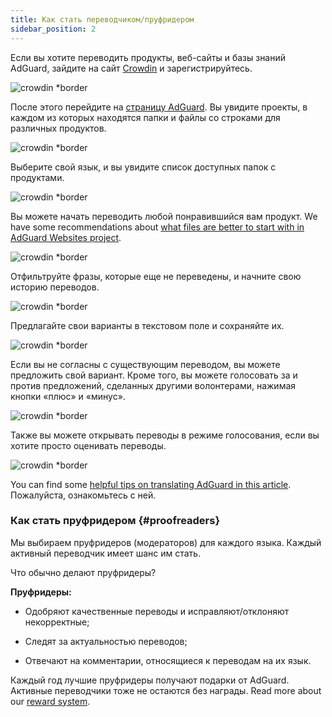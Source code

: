```yaml
---
title: Как стать переводчиком/пруфридером
sidebar_position: 2
---
```


Если вы хотите переводить продукты, веб-сайты и базы знаний AdGuard, зайдите на сайт [Crowdin](https://crowdin.com/) и зарегистрируйтесь.

![crowdin *border](https://cdn.adtidy.org/public/Adguard/kb/en/ag-translations/main-screen.png)

После этого перейдите на [страницу AdGuard](https://crowdin.com/profile/adguard/). Вы увидите проекты, в каждом из которых находятся папки и файлы со строками для различных продуктов.

![crowdin *border](https://cdn.adtidy.org/public/Adguard/kb/en/ag-translations/projects.png)

Выберите свой язык, и вы увидите список доступных папок с продуктами.

![crowdin *border](https://cdn.adtidy.org/public/Adguard/kb/en/ag-translations/languages.png)

Вы можете начать переводить любой понравившийся вам продукт. We have some recommendations about [what files are better to start with in AdGuard Websites project](../translation-priority).

![crowdin *border](https://cdn.adtidy.org/public/Adguard/kb/en/ag-translations/folders.png)

Отфильтруйте фразы, которые еще не переведены, и начните свою историю переводов.

![crowdin *border](https://cdn.adtidy.org/public/Adguard/kb/en/ag-translations/filter.png)

Предлагайте свои варианты в текстовом поле и сохраняйте их.

![crowdin *border](https://cdn.adtidy.org/public/Adguard/kb/en/ag-translations/text-box.png)

Если вы не согласны с существующим переводом, вы можете предложить свой вариант. Кроме того, вы можете голосовать за и против предложений, сделанных другими волонтерами, нажимая кнопки «плюс» и «минус».

![crowdin *border](https://cdn.adtidy.org/public/Adguard/kb/en/ag-translations/vote.png)

Также вы можете открывать переводы в режиме голосования, если вы хотите просто оценивать переводы.

![crowdin *border](https://cdn.adtidy.org/public/Adguard/kb/en/ag-translations/mode.png)

You can find some [helpful tips on translating AdGuard in this article](../guidelines). Пожалуйста, ознакомьтесь с ней.

### Как стать пруфридером {#proofreaders}

Мы выбираем пруфридеров (модераторов) для каждого языка. Каждый активный переводчик имеет шанс им стать.

Что обычно делают пруфридеры?

**Пруфридеры:**

- Одобряют качественные переводы и исправляют/отклоняют некорректные;

- Следят за актуальностью переводов;

- Отвечают на комментарии, относящиеся к переводам на их язык.

Каждый год лучшие пруфридеры получают подарки от AdGuard. Активные переводчики тоже не остаются без награды. Read more about our [reward system](../rewards).
